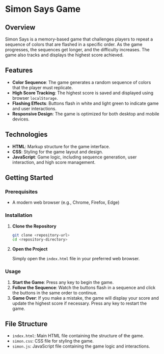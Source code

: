# Simon Says Game

## Overview

Simon Says is a memory-based game that challenges players to repeat a sequence of colors that are flashed in a specific order. As the game progresses, the sequences get longer, and the difficulty increases. The game also tracks and displays the highest score achieved.

## Features

- **Color Sequence**: The game generates a random sequence of colors that the player must replicate.
- **High Score Tracking**: The highest score is saved and displayed using browser `localStorage`.
- **Flashing Effects**: Buttons flash in white and light green to indicate game and user interactions.
- **Responsive Design**: The game is optimized for both desktop and mobile devices.

## Technologies

- **HTML**: Markup structure for the game interface.
- **CSS**: Styling for the game layout and design.
- **JavaScript**: Game logic, including sequence generation, user interaction, and high score management.

## Getting Started

### Prerequisites

- A modern web browser (e.g., Chrome, Firefox, Edge)

### Installation

1. **Clone the Repository**

   ```bash
   git clone <repository-url>
   cd <repository-directory>
   ```

2. **Open the Project**

   Simply open the `index.html` file in your preferred web browser.

### Usage

1. **Start the Game**: Press any key to begin the game.
2. **Follow the Sequence**: Watch the buttons flash in a sequence and click the buttons in the same order to continue.
3. **Game Over**: If you make a mistake, the game will display your score and update the highest score if necessary. Press any key to restart the game.

## File Structure

- `index.html`: Main HTML file containing the structure of the game.
- `simon.css`: CSS file for styling the game.
- `simon.js`: JavaScript file containing the game logic and interactions.

